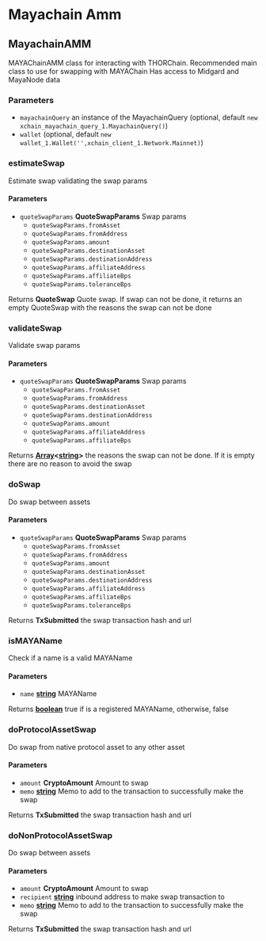# Mayachain Amm

<!-- Generated by documentation.js. Update this documentation by updating the source code. -->

## MayachainAMM

MAYAChainAMM class for interacting with THORChain.
Recommended main class to use for swapping with MAYAChain
Has access to Midgard and MayaNode data

### Parameters

-   `mayachainQuery`  an instance of the MayachainQuery (optional, default `new xchain_mayachain_query_1.MayachainQuery()`)
-   `wallet`   (optional, default `new wallet_1.Wallet('',xchain_client_1.Network.Mainnet)`)

### estimateSwap

Estimate swap validating the swap params

#### Parameters

-   `quoteSwapParams` **QuoteSwapParams** Swap params
    -   `quoteSwapParams.fromAsset`  
    -   `quoteSwapParams.fromAddress`  
    -   `quoteSwapParams.amount`  
    -   `quoteSwapParams.destinationAsset`  
    -   `quoteSwapParams.destinationAddress`  
    -   `quoteSwapParams.affiliateAddress`  
    -   `quoteSwapParams.affiliateBps`  
    -   `quoteSwapParams.toleranceBps`  

Returns **QuoteSwap** Quote swap. If swap can not be done, it returns an empty QuoteSwap with the reasons the swap can not be done

### validateSwap

Validate swap params

#### Parameters

-   `quoteSwapParams` **QuoteSwapParams** Swap params
    -   `quoteSwapParams.fromAsset`  
    -   `quoteSwapParams.fromAddress`  
    -   `quoteSwapParams.destinationAsset`  
    -   `quoteSwapParams.destinationAddress`  
    -   `quoteSwapParams.amount`  
    -   `quoteSwapParams.affiliateAddress`  
    -   `quoteSwapParams.affiliateBps`  

Returns **[Array][1]&lt;[string][2]>** the reasons the swap can not be done. If it is empty there are no reason to avoid the swap

### doSwap

Do swap between assets

#### Parameters

-   `quoteSwapParams` **QuoteSwapParams** Swap params
    -   `quoteSwapParams.fromAsset`  
    -   `quoteSwapParams.fromAddress`  
    -   `quoteSwapParams.amount`  
    -   `quoteSwapParams.destinationAsset`  
    -   `quoteSwapParams.destinationAddress`  
    -   `quoteSwapParams.affiliateAddress`  
    -   `quoteSwapParams.affiliateBps`  
    -   `quoteSwapParams.toleranceBps`  

Returns **TxSubmitted** the swap transaction hash and url

### isMAYAName

Check if a name is a valid MAYAName

#### Parameters

-   `name` **[string][2]** MAYAName

Returns **[boolean][3]** true if is a registered MAYAName, otherwise, false

### doProtocolAssetSwap

Do swap from native protocol asset to any other asset

#### Parameters

-   `amount` **CryptoAmount** Amount to swap
-   `memo` **[string][2]** Memo to add to the transaction to successfully make the swap

Returns **TxSubmitted** the swap transaction hash and url

### doNonProtocolAssetSwap

Do swap between assets

#### Parameters

-   `amount` **CryptoAmount** Amount to swap
-   `recipient` **[string][2]** inbound address to make swap transaction to
-   `memo` **[string][2]** Memo to add to the transaction to successfully make the swap

Returns **TxSubmitted** the swap transaction hash and url

[1]: https://developer.mozilla.org/docs/Web/JavaScript/Reference/Global_Objects/Array

[2]: https://developer.mozilla.org/docs/Web/JavaScript/Reference/Global_Objects/String

[3]: https://developer.mozilla.org/docs/Web/JavaScript/Reference/Global_Objects/Boolean
